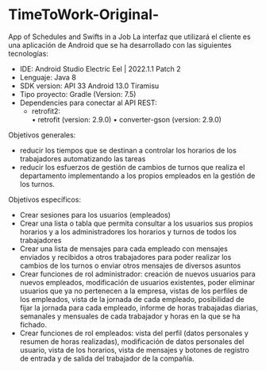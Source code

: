 # TimeToWork-Original-
App of Schedules and Swifts in a Job
La interfaz que utilizará el cliente es una aplicación de Android que se ha desarrollado con las siguientes tecnologías: 
  - IDE: Android Studio Electric Eel | 2022.1.1 Patch 2
  -	Lenguaje: Java 8
  -	SDK version: API 33 Android 13.0 Tiramisu
  -	Tipo proyecto: Gradle (Version: 7.5)
  -	Dependencies para conectar al API REST: 	    
    - retrofit2:  
      •	retrofit (version: 2.9.0) 
      •	converter-gson (version: 2.9.0)
      
Objetivos generales: 
  - reducir los tiempos que se destinan a controlar los horarios de los trabajadores automatizando las tareas 
  - reducir los esfuerzos de gestión de cambios de turnos que realiza el departamento implementando a los propios empleados en la gestión de los turnos.

Objetivos específicos: 
  -	Crear sesiones para los usuarios (empleados) 
  -	Crear una lista o tabla que permita consultar a los usuarios sus propios horarios y a los administradores los horarios y turnos de todos los trabajadores
  -	Crear una lista de mensajes para cada empleado con mensajes enviados y recibidos a otros trabajadores para poder realizar los cambios de los turnos o enviar otros mensajes de diversos asuntos
  -	Crear funciones de rol administrador: creación de nuevos usuarios para nuevos empleados, modificación de usuarios existentes, poder eliminar usuarios que ya no pertenecen a la empresa, vistas de los perfiles de los empleados, vista de la jornada de cada empleado, posibilidad de fijar la jornada para cada empleado, informe de horas trabajadas diarias, semanales y mensuales de cada trabajador y horas en la que se ha fichado.  
  -	Crear funciones de rol empleados: vista del perfil (datos personales y resumen de horas realizadas), modificación de datos personales del usuario, vista de los horarios, vista de mensajes y botones de registro de entrada y de salida del trabajador de la compañía.


